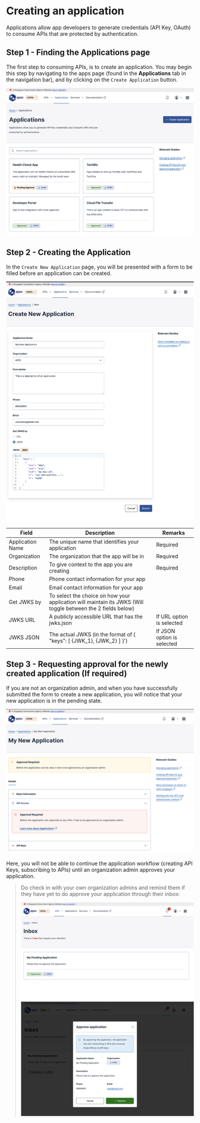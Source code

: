 # Creating an application

Applications allow app developers to generate credentials (API Key, OAuth) to consume APIs that are protected by authentication.

## Step 1 - Finding the Applications page

The first step to consuming APIs, is to create an application. You may begin this step by navigating to the apps page (found in the **Applications** tab in the navigation bar), and by clicking on the `Create Application` button.

![Image](./_assets/apps.png)

## Step 2 - Creating the Application

In the `Create New Application` page, you will be presented with a form to be filled before an application can be created.

![Image](./_assets/new-app-filled.png)

| Field            | Description                                                                                                  | Remarks                    |
| ---------------- | ------------------------------------------------------------------------------------------------------------ | -------------------------- |
| Application Name | The unique name that identifies your application                                                             | Required                   |
| Organization     | The organization that the app will be in                                                                     | Required                   |
| Description      | To give context to the app you are creating                                                                  | Required                   |
| Phone            | Phone contact information for your app                                                                       |                            |
| Email            | Email contact information for your app                                                                       |                            |
| Get JWKS by      | To select the choice on how your application will maintain its JWKS (Will toggle between the 2 fields below) |                            |
| JWKS URL         | A publicly accessible URL that has the jwks.json                                                             | If URL option is selected  |
| JWKS JSON        | The actual JWKS (in the format of { "keys": [ {JWK_1}, {JWK_2} ] }')                                         | If JSON option is selected |

## Step 3 - Requesting approval for the newly created application (If required)

If you are not an organization admin, and when you have successfully submitted the form to create a new application, you will notice that your new application is in the pending state.

![Image](./_assets/new-app-pending.png)

Here, you will not be able to continue the application workflow (creating API Keys, subscribing to APIs) until an organization admin approves your application.

> Do check in with your own organization admins and remind them if they have yet to do approve your application through their inbox:
>
> ![Image](./_assets/pending-app-1.png) ![Image](./_assets/pending-app-2.png)
